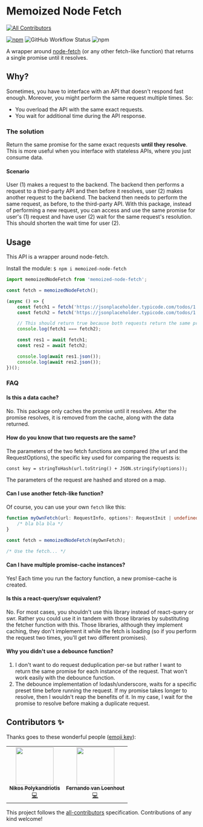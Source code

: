 # Memoized Node Fetch
<!-- ALL-CONTRIBUTORS-BADGE:START - Do not remove or modify this section -->
[![All Contributors](https://img.shields.io/badge/all_contributors-2-orange.svg?style=flat-square)](#contributors-)
<!-- ALL-CONTRIBUTORS-BADGE:END -->

[![npm](https://img.shields.io/npm/v/memoized-node-fetch)](https://www.npmjs.com/package/memoized-node-fetch) ![GitHub Workflow Status](https://img.shields.io/github/workflow/status/chrispanag/memoized-node-fetch/Node%20CI) ![npm](https://img.shields.io/npm/dw/memoized-node-fetch)

A wrapper around [node-fetch](https://www.npmjs.com/package/node-fetch) (or any other fetch-like function) that returns a single promise until it resolves.

## Why?

Sometimes, you have to interface with an API that doesn't respond fast enough. Moreover, you might perform the same request multiple times. So:

* You overload the API with the same exact requests.
* You wait for additional time during the API response.

### The solution

Return the same promise for the same exact requests **until they resolve**. This is more useful when you interface with stateless APIs, where you just consume data. 

#### Scenario

User (1) makes a request to the backend. The backend then performs a request to a third-party API and then before it resolves, user (2) makes another request to the backend. The backend then needs to perform the same request, as before, to the third-party API. With this package, instead of performing a new request, you can access and use the same promise for user's (1) request and have user (2) wait for the same request's resolution. This should shorten the wait time for user (2).

## Usage

This API is a wrapper around node-fetch.

Install the module: `$ npm i memoized-node-fetch`

```typescript
import memoizedNodeFetch from 'memoized-node-fetch';

const fetch = memoizedNodeFetch();

(async () => {
    const fetch1 = fetch('https://jsonplaceholder.typicode.com/todos/1');
    const fetch2 = fetch('https://jsonplaceholder.typicode.com/todos/1');

    // This should return true because both requests return the same promise.
    console.log(fetch1 === fetch2);

    const res1 = await fetch1;
    const res2 = await fetch2;

    console.log(await res1.json());
    console.log(await res2.json());
})();
```

### FAQ

#### Is this a data cache?

No. This package only caches the promise until it resolves. After the promise resolves, it is removed from the cache, along with the data returned.

#### How do you know that two requests are the same?

The parameters of the two fetch functions are compared (the url and the RequestOptions), the specific key used for comparing the requests is: 

`const key = stringToHash(url.toString() + JSON.stringify(options));`

The parameters of the request are hashed and stored on a map.

#### Can I use another fetch-like function?

Of course, you can use your own `fetch` like this:

```typescript
function myOwnFetch(url: RequestInfo, options?: RequestInit | undefined): Promise<Response> {
    /* bla bla bla */
}

const fetch = memoizedNodeFetch(myOwnFetch);

/* Use the fetch... */
```

#### Can I have multiple promise-cache instances?

Yes! Each time you run the factory function, a new promise-cache is created.

#### Is this a react-query/swr equivalent? 

No. For most cases, you shouldn't use this library instead of react-query or swr. Rather you could use it in tandem with those libraries by substituting the fetcher function with this. Those libraries, although they implement caching, they don't implement it while the fetch is loading (so if you perform the request two times, you'll get two different promises).

#### Why you didn't use a debounce function?

1. I don't want to do request deduplication per-se but rather I want to return the same promise for each instance of the request. That won't work easily with the debounce function.
2. The debounce implementation of lodash/underscore, waits for a specific preset time before running the request. If my promise takes longer to resolve, then I wouldn't reap the benefits of it. In my case, I wait for the promise to resolve before making a duplicate request.

## Contributors ✨

Thanks goes to these wonderful people ([emoji key](https://allcontributors.org/docs/en/emoji-key)):

<!-- ALL-CONTRIBUTORS-LIST:START - Do not remove or modify this section -->
<!-- prettier-ignore-start -->
<!-- markdownlint-disable -->
<table>
  <tr>
    <td align="center"><a href="https://github.com/Nikpolik"><img src="https://avatars0.githubusercontent.com/u/9081019?v=4?s=100" width="100px;" alt=""/><br /><sub><b>Nikos Polykandriotis</b></sub></a><br /><a href="https://github.com/chrispanag/memoized-node-fetch/commits?author=Nikpolik" title="Code">💻</a></td>
    <td align="center"><a href="http://stackexchange.com/users/1677570/ferrybig"><img src="https://avatars2.githubusercontent.com/u/1576684?v=4?s=100" width="100px;" alt=""/><br /><sub><b>Fernando van Loenhout</b></sub></a><br /><a href="https://github.com/chrispanag/memoized-node-fetch/commits?author=ferrybig" title="Code">💻</a></td>
  </tr>
</table>

<!-- markdownlint-restore -->
<!-- prettier-ignore-end -->

<!-- ALL-CONTRIBUTORS-LIST:END -->

This project follows the [all-contributors](https://github.com/all-contributors/all-contributors) specification. Contributions of any kind welcome!